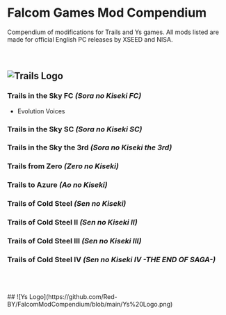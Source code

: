 # Falcom Games Mod Compendium
Compendium of modifications for Trails and Ys games. All mods listed are made for official English PC releases by XSEED and NISA.
<br/>
<br/>
<br/>
## ![Trails Logo](https://github.com/Red-BY/FalcomModCompendium/blob/main/Trails%20Logo.png)
### Trails in the Sky FC *(Sora no Kiseki FC)*
* Evolution Voices
### Trails in the Sky SC *(Sora no Kiseki SC)*
### Trails in the Sky the 3rd *(Sora no Kiseki the 3rd)*
### Trails from Zero *(Zero no Kiseki)*
### Trails to Azure *(Ao no Kiseki)*
### Trails of Cold Steel *(Sen no Kiseki)*
### Trails of Cold Steel II *(Sen no Kiseki II)*
### Trails of Cold Steel III *(Sen no Kiseki III)*
### Trails of Cold Steel IV *(Sen no Kiseki IV -THE END OF SAGA-)*
<br/>
<br/>
<br/>
## ![Ys Logo](https://github.com/Red-BY/FalcomModCompendium/blob/main/Ys%20Logo.png)
